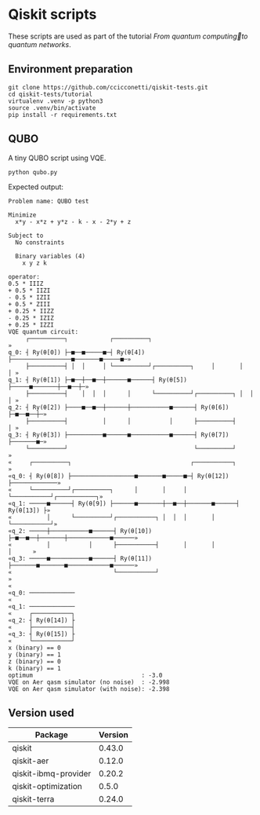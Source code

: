 # Qiskit scripts

These scripts are used as part of the tutorial _From quantum computingto quantum networks_.

## Environment preparation

```
git clone https://github.com/ccicconetti/qiskit-tests.git
cd qiskit-tests/tutorial
virtualenv .venv -p python3
source .venv/bin/activate
pip install -r requirements.txt
```

## QUBO

A tiny QUBO script using VQE.

```
python qubo.py
```

Expected output:

```
Problem name: QUBO test

Minimize
  x*y - x*z + y*z - k - x - 2*y + z

Subject to
  No constraints

  Binary variables (4)
    x y z k

operator:
0.5 * IIIZ
+ 0.5 * IIZI
- 0.5 * IZII
+ 0.5 * ZIII
+ 0.25 * IIZZ
- 0.25 * IZIZ
+ 0.25 * IZZI
VQE quantum circuit:
     ┌──────────┐            ┌──────────┐                                 »
q_0: ┤ Ry(θ[0]) ├─■──■─────■─┤ Ry(θ[4]) ├─────────────────■───────■─────■─»
     ├──────────┤ │  │     │ └──────────┘┌──────────┐     │       │     │ »
q_1: ┤ Ry(θ[1]) ├─■──┼──■──┼──────■──────┤ Ry(θ[5]) ├─────■───────┼──■──┼─»
     ├──────────┤    │  │  │      │      └──────────┘┌──────────┐ │  │  │ »
q_2: ┤ Ry(θ[2]) ├────■──■──┼──────┼───────────■──────┤ Ry(θ[6]) ├─■──■──┼─»
     ├──────────┤          │      │           │      ├──────────┤       │ »
q_3: ┤ Ry(θ[3]) ├──────────■──────■───────────■──────┤ Ry(θ[7]) ├───────■─»
     └──────────┘                                    └──────────┘         »
«     ┌──────────┐                                  ┌───────────┐             »
«q_0: ┤ Ry(θ[8]) ├──────────────────■───────■─────■─┤ Ry(θ[12]) ├─────────────»
«     └──────────┘┌──────────┐      │       │     │ └───────────┘┌───────────┐»
«q_1: ─────■──────┤ Ry(θ[9]) ├──────■───────┼──■──┼───────■──────┤ Ry(θ[13]) ├»
«          │      └──────────┘┌───────────┐ │  │  │       │      └───────────┘»
«q_2: ─────┼───────────■──────┤ Ry(θ[10]) ├─■──■──┼───────┼────────────■──────»
«          │           │      ├───────────┤       │       │            │      »
«q_3: ─────■───────────■──────┤ Ry(θ[11]) ├───────■───────■────────────■──────»
«                             └───────────┘                                   »
«                  
«q_0: ─────────────
«                  
«q_1: ─────────────
«     ┌───────────┐
«q_2: ┤ Ry(θ[14]) ├
«     ├───────────┤
«q_3: ┤ Ry(θ[15]) ├
«     └───────────┘
x (binary) == 0
y (binary) == 1
z (binary) == 0
k (binary) == 1
optimum                               : -3.0
VQE on Aer qasm simulator (no noise)  : -2.998
VQE on Aer qasm simulator (with noise): -2.398
```

## Version used

| Package              | Version |
| -------------------- | ------- |
| qiskit               | 0.43.0  |
| qiskit-aer           | 0.12.0  |
| qiskit-ibmq-provider | 0.20.2  |
| qiskit-optimization  | 0.5.0   |
| qiskit-terra         | 0.24.0  |
